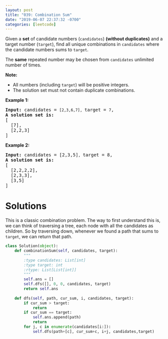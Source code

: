 ```yaml
---
layout: post
title: "039: Combination Sum"
date: "2019-06-07 22:37:32 -0700"
categories: [leetcode]
---
```


<p>Given a <strong>set</strong> of candidate numbers (<code>candidates</code>) <strong>(without duplicates)</strong> and a target number (<code>target</code>), find all unique combinations in <code>candidates</code>&nbsp;where the candidate numbers sums to <code>target</code>.</p>

<p>The <strong>same</strong> repeated number may be chosen from <code>candidates</code>&nbsp;unlimited number of times.</p>

<!--more-->

<p><strong>Note:</strong></p>

<ul>
	<li>All numbers (including <code>target</code>) will be positive integers.</li>
	<li>The solution set must not contain duplicate combinations.</li>
</ul>

<p><strong>Example 1:</strong></p>

<pre>
<strong>Input:</strong> candidates = <code>[2,3,6,7], </code>target = <code>7</code>,
<strong>A solution set is:</strong>
[
  [7],
  [2,2,3]
]
</pre>

<p><strong>Example 2:</strong></p>

<pre>
<strong>Input:</strong> candidates = [2,3,5]<code>, </code>target = 8,
<strong>A solution set is:</strong>
[
&nbsp; [2,2,2,2],
&nbsp; [2,3,3],
&nbsp; [3,5]
]
</pre>

# Solutions

This is a classic combination problem.  The way to first understand this is, we can think of traversing a tree, each node with all the candidates as children.  So  by traversing down, whenever we found a path that sums to `target`, we can return that path.

```python
class Solution(object):
    def combinationSum(self, candidates, target):
        """
        :type candidates: List[int]
        :type target: int
        :rtype: List[List[int]]
        """
        self.ans = []
        self.dfs([], 0, 0, candidates, target)
        return self.ans
        
    def dfs(self, path, cur_sum, i, candidates, target):
        if cur_sum > target:
            return
        if cur_sum == target:
            self.ans.append(path)
            return
        for j, c in enumerate(candidates[i:]):
            self.dfs(path+[c], cur_sum+c, i+j, candidates,target)
```

